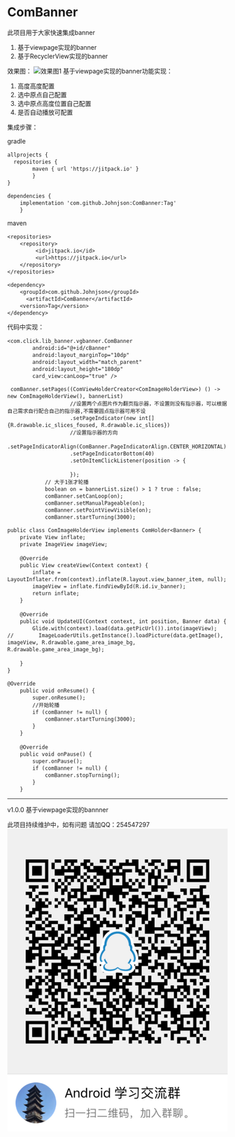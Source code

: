 # ComBanner
此项目用于大家快速集成banner

1. 基于viewpage实现的banner
2. 基于RecyclerView实现的banner

效果图：
![效果图1](img/device-2019-08-14-160826.gif)
基于viewpage实现的banner功能实现：

1. 高度高度配置
2. 选中原点自己配置
3. 选中原点高度位置自己配置
4. 是否自动播放可配置



集成步骤：

gradle

```
allprojects {
  repositories {
	    maven { url 'https://jitpack.io' }
		}
}

```

```
dependencies {
	implementation 'com.github.Johnjson:ComBanner:Tag'
	}

```

maven

```
<repositories>
	<repository>
		 <id>jitpack.io</id>
		 <url>https://jitpack.io</url>
	</repository>
</repositories>

```

```
<dependency>
	<groupId>com.github.Johnjson</groupId>
	  <artifactId>ComBanner</artifactId>
	<version>Tag</version>
</dependency>

```

代码中实现：

```
<com.click.lib_banner.vgbanner.ComBanner
        android:id="@+id/cBanner"
        android:layout_marginTop="10dp"
        android:layout_width="match_parent"
        android:layout_height="180dp"
        card_view:canLoop="true" />
```

```
 comBanner.setPages((ComViewHolderCreator<ComImageHolderView>) () -> new ComImageHolderView(), bannerList)
                    //设置两个点图片作为翻页指示器，不设置则没有指示器，可以根据自己需求自行配合自己的指示器,不需要圆点指示器可用不设
                    .setPageIndicator(new int[]{R.drawable.ic_slices_foused, R.drawable.ic_slices})
                    //设置指示器的方向
                    .setPageIndicatorAlign(ComBanner.PageIndicatorAlign.CENTER_HORIZONTAL)
                    .setPageIndicatorBottom(40)
                    .setOnItemClickListener(position -> {

                    });
            // 大于1张才轮播
            boolean on = bannerList.size() > 1 ? true : false;
            comBanner.setCanLoop(on);
            comBanner.setManualPageable(on);
            comBanner.setPointViewVisible(on);
            comBanner.startTurning(3000);

```

```
public class ComImageHolderView implements ComHolder<Banner> {
    private View inflate;
    private ImageView imageView;

    @Override
    public View createView(Context context) {
        inflate = LayoutInflater.from(context).inflate(R.layout.view_banner_item, null);
        imageView = inflate.findViewById(R.id.iv_banner);
        return inflate;
    }

    @Override
    public void UpdateUI(Context context, int position, Banner data) {
        Glide.with(context).load(data.getPicUrl()).into(imageView);
//        ImageLoaderUtils.getInstance().loadPicture(data.getImage(), imageView, R.drawable.game_area_image_bg, R.drawable.game_area_image_bg);

    }
}

```

```
@Override
    public void onResume() {
        super.onResume();
        //开始轮播
        if (comBanner != null) {
            comBanner.startTurning(3000);
        }
    }

    @Override
    public void onPause() {
        super.onPause();
        if (comBanner != null) {
            comBanner.stopTurning();
        }
    }

```

*****************************************************************************
v1.0.0
基于viewpage实现的bannner

此项目持续维护中，如有问题 请加QQ：254547297
![效果图1](img/C80925D365ADDABBC60EF71DE1C5B152.jpg)




